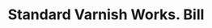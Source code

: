---
doi: 10.7916/D8M62XFF
date_other: '1902'
date_other_textual: '1902'
form: printed ephemera
genre:
- Invoices
name:
- Standard Varnish Works
object_in_context_url: https://biggert.cul.columbia.edu/items/view/ave_biggert_01124
subject_hierarchical_geographic:
- New York, New York, United States
subject_name:
- Standard Varnish Works
title: Standard Varnish Works. Bill
sort_title: Standard Varnish Works. Bill
call_number: ave_biggert_01124
coordinates:
- 40.71277777777778,-74.00583333333333
pid: ave_biggert_01124
identifiers: ave_biggert_01124
thumbnail: https://derivativo-1.library.columbia.edu/iiif/2/ldpd:344929/full/!256,256/0/native.jpg
permalink: "/biggert/ave_biggert_01124/"
layout: iiif-image-page
---